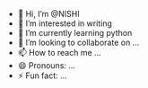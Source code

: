 - 👋 Hi, I’m @NISHI
- 👀 I’m interested in writing
- 🌱 I’m currently learning python
- 💞️ I’m looking to collaborate on ...
- 📫 How to reach me ...
- 😄 Pronouns: ...
- ⚡ Fun fact: ...

<!---
NISHIPRAGYAN/NISHIPRAGYAN is a ✨ special ✨ repository because its `README.md` (this file) appears on your GitHub profile.
You can click the Preview link to take a look at your changes.
--->
